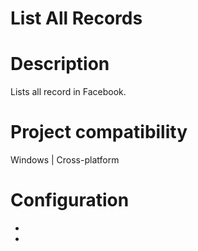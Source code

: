 ﻿# List All Records

# Description

Lists all record in Facebook.

# Project compatibility

Windows | Cross-platform

# Configuration

* 
*
